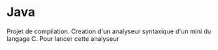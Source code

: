 # Java
Projet de compilation.
Creation d'un analyseur syntaxique d'un mini du langage C. Pour lancer cette analyseur 
